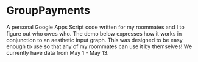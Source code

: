# GroupPayments
A personal Google Apps Script code written for my roommates and I to figure out who owes who. The demo below expresses how it works in conjunction to an aesthetic input graph. This was designed to be easy enough to use so that any of my roommates can use it by themselves! We currently have data from May 1 - May 13.

